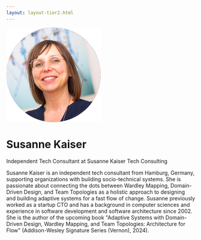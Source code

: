 ```yaml
---
layout: layout-tier2.html
---
```

<div class="container section featured-speaker">
    <div class="row">
      <div class="col-xs-12 col-sm-2 img-container">
        <img class="speaker-page-img" src="../img/speakers/Susanne-Kaiser-ON.png" />
      </div>
      <div class="col-xs-12 col-sm-10 copy-container">
        <h1 class="speaker-header">Susanne Kaiser</h1>
        <p><span class="speaker-subtitle">Independent Tech Consultant at Susanne Kaiser Tech Consulting</span></p>
        <p>Susanne Kaiser is an independent tech consultant from Hamburg, Germany, supporting organizations with building socio-technical systems. She is passionate about connecting the dots between Wardley Mapping, Domain-Driven Design, and Team Topologies as a holistic approach to designing and building adaptive systems for a fast flow of change. Susanne previously worked as a startup CTO and has a background in computer sciences and experience in software development and software architecture since 2002. She is the author of the upcoming book "Adaptive Systems with Domain-Driven Design, Wardley Mapping, and Team Topologies: Architecture for Flow" (Addison-Wesley Signature Series (Vernon), 2024).</p>
      </div>
    </div>
  </div>  